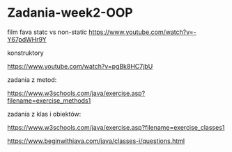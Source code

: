 # Zadania-week2-OOP

film fava statc vs non-static
https://www.youtube.com/watch?v=-Y67pdWHr9Y

konstruktory

https://www.youtube.com/watch?v=pgBk8HC7jbU





zadania z metod:

https://www.w3schools.com/java/exercise.asp?filename=exercise_methods1

zadania z klas i obiektów:

https://www.w3schools.com/java/exercise.asp?filename=exercise_classes1

https://www.beginwithjava.com/java/classes-i/questions.html

